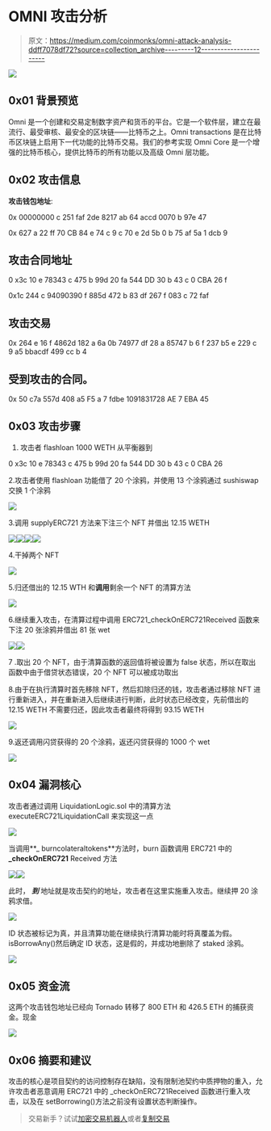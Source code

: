 # OMNI 攻击分析

> 原文：<https://medium.com/coinmonks/omni-attack-analysis-ddff7078df72?source=collection_archive---------12----------------------->

![](img/f5358e4f80a11ad4ba1d91cfdac4363a.png)

## 0x01 背景预览

Omni 是一个创建和交易定制数字资产和货币的平台。它是一个软件层，建立在最流行、最受审核、最安全的区块链——比特币之上。Omni transactions 是在比特币区块链上启用下一代功能的比特币交易。我们的参考实现 Omni Core 是一个增强的比特币核心，提供比特币的所有功能以及高级 Omni 层功能。

## 0x02 攻击信息

**攻击钱包地址**:

0x 00000000 c 251 faf 2de 8217 ab 64 accd 0070 b 97e 47

0x 627 a 22 ff 70 CB 84 e 74 c 9 c 70 e 2d 5b 0 b 75 af 5a 1 dcb 9

## 攻击合同地址

0 x3c 10 e 78343 c 475 b 99d 20 fa 544 DD 30 b 43 c 0 CBA 26 f

0x1c 244 c 94090390 f 885d 472 b 83 df 267 f 083 c 72 faf

## 攻击交易

0x 264 e 16 f 4862d 182 a 6a 0b 74977 df 28 a 85747 b 6 f 237 b5 e 229 c 9 a5 bbacdf 499 cc b 4

## 受到攻击的合同。

0x 50 c7a 557d 408 a5 F5 a 7 fdbe 1091831728 AE 7 EBA 45

## 0x03 攻击步骤

1.  攻击者 flashloan 1000 WETH 从平衡器到

0 x3c 10 e 78343 c 475 b 99d 20 fa 544 DD 30 b 43 c 0 CBA 26

2.攻击者使用 flashloan 功能借了 20 个涂鸦，并使用 13 个涂鸦通过 sushiswap 交换 1 个涂鸦

![](img/5196d38eb30cbdafcf3781ca69bdc917.png)

3.调用 supplyERC721 方法来下注三个 NFT 并借出 12.15 WETH

![](img/e9c4bddd22a598c7e65e5b2d0b82181a.png)![](img/5e208b181c076ac641889df5f2a8a5f9.png)![](img/0e050f4d2b1d4648fbaeaf9b030d7777.png)![](img/632826ff0ce3d48ba0ac8246a715bfe3.png)

4.干掉两个 NFT

![](img/6e75759cef5920d26245e15501537e3c.png)

5.归还借出的 12.15 WTH 和**调用**剩余一个 NFT 的清算方法

![](img/c04a1ddb854bbb832d44a3c421d3e31c.png)

6.继续重入攻击，在清算过程中调用 ERC721_checkOnERC721Received 函数来下注 20 张涂鸦并借出 81 张 wet

![](img/79b4e44ea6cabdefa04efb4fa0002a42.png)![](img/ed2e2843bed8cc145adb9fb93c14a249.png)

7 .取出 20 个 NFT，由于清算函数的返回值将被设置为 false 状态，所以在取出函数中由于借贷状态错误，20 个 NFT 可以被成功取出

8.由于在执行清算时首先移除 NFT，然后扣除归还的钱，攻击者通过移除 NFT 进行重新进入，并在重新进入后继续进行判断，此时状态已经改变，先前借出的 12.15 WETH 不需要归还，因此攻击者最终将得到 93.15 WETH

![](img/ad558ad3bf03aa77cb3d729ebf501ca7.png)

9.返还调用闪贷获得的 20 个涂鸦，返还闪贷获得的 1000 个 wet

![](img/4dcdaf9ac0f386f7e01b76b83108995f.png)

## 0x04 漏洞核心

攻击者通过调用 LiquidationLogic.sol 中的清算方法 executeERC721LiquidationCall 来实现这一点

![](img/b0186818349e5504b7e232b0821c06bd.png)

当调用**_ burncolateraltokens**方法时，burn 函数调用 ERC721 中的 **_checkOnERC721** Received 方法

![](img/66a0dcfd4b25a83c1502eb6918a88345.png)![](img/56ec264511b83354617bd60ae2c6ec5c.png)

此时， ***到*** 地址就是攻击契约的地址，攻击者在这里实施重入攻击。继续押 20 涂鸦求借。

![](img/e561a9f9d3bea4f3f73c091a3b003873.png)

ID 状态被标记为真，并且清算功能在继续执行清算功能时将真覆盖为假。isBorrowAny()然后确定 ID 状态，这是假的，并成功地删除了 staked 涂鸦。

![](img/ca6be9dd548905d09af5123eca800554.png)

## 0x05 资金流

这两个攻击钱包地址已经向 Tornado 转移了 800 ETH 和 426.5 ETH 的捕获资金。现金

![](img/a5a7a89dd45790009abca21264d9cd29.png)

## 0x06 摘要和建议

攻击的核心是项目契约的访问控制存在缺陷，没有限制池契约中质押物的重入，允许攻击者恶意调用 ERC721 中的 _checkOnERC721Received 函数进行重入攻击，以及在 setBorrowing()方法之前没有设置状态判断操作。

> 交易新手？试试[加密交易机器人](/coinmonks/crypto-trading-bot-c2ffce8acb2a)或者[复制交易](/coinmonks/top-10-crypto-copy-trading-platforms-for-beginners-d0c37c7d698c)